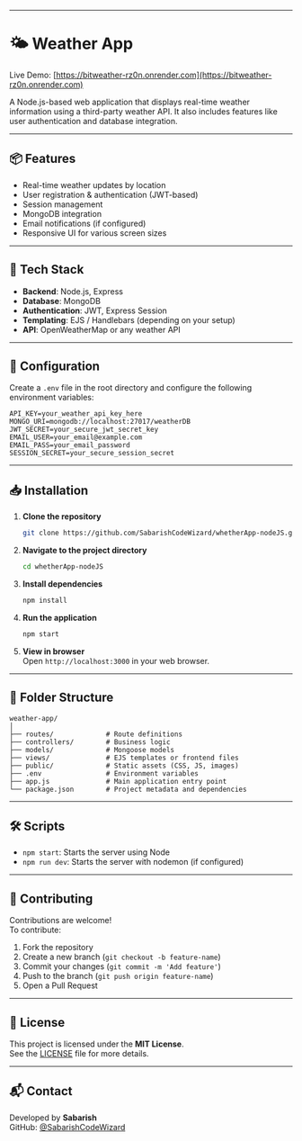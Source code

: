 
---

# 🌤️ Weather App

Live Demo: [https://bitweather-rz0n.onrender.com](https://bitweather-rz0n.onrender.com)

A Node.js-based web application that displays real-time weather information using a third-party weather API. It also includes features like user authentication and database integration.

---

## 📦 Features

- Real-time weather updates by location
- User registration & authentication (JWT-based)
- Session management
- MongoDB integration
- Email notifications (if configured)
- Responsive UI for various screen sizes

---

## 🚀 Tech Stack

- **Backend**: Node.js, Express
- **Database**: MongoDB
- **Authentication**: JWT, Express Session
- **Templating**: EJS / Handlebars (depending on your setup)
- **API**: OpenWeatherMap or any weather API

---

## 🔧 Configuration

Create a `.env` file in the root directory and configure the following environment variables:

```env
API_KEY=your_weather_api_key_here
MONGO_URI=mongodb://localhost:27017/weatherDB
JWT_SECRET=your_secure_jwt_secret_key
EMAIL_USER=your_email@example.com
EMAIL_PASS=your_email_password
SESSION_SECRET=your_secure_session_secret
```

---

## 📥 Installation

1. **Clone the repository**  
   ```bash
   git clone https://github.com/SabarishCodeWizard/whetherApp-nodeJS.git
   ```

2. **Navigate to the project directory**  
   ```bash
   cd whetherApp-nodeJS
   ```

3. **Install dependencies**  
   ```bash
   npm install
   ```

4. **Run the application**  
   ```bash
   npm start
   ```

5. **View in browser**  
   Open `http://localhost:3000` in your web browser.

---

## 📂 Folder Structure

```
weather-app/
│
├── routes/             # Route definitions
├── controllers/        # Business logic
├── models/             # Mongoose models
├── views/              # EJS templates or frontend files
├── public/             # Static assets (CSS, JS, images)
├── .env                # Environment variables
├── app.js              # Main application entry point
└── package.json        # Project metadata and dependencies
```

---

## 🛠️ Scripts

- `npm start`: Starts the server using Node
- `npm run dev`: Starts the server with nodemon (if configured)

---

## 🤝 Contributing

Contributions are welcome!  
To contribute:

1. Fork the repository
2. Create a new branch (`git checkout -b feature-name`)
3. Commit your changes (`git commit -m 'Add feature'`)
4. Push to the branch (`git push origin feature-name`)
5. Open a Pull Request

---

## 📄 License

This project is licensed under the **MIT License**.  
See the [LICENSE](LICENSE) file for more details.

---

## 📬 Contact

Developed by **Sabarish**  
GitHub: [@SabarishCodeWizard](https://github.com/SabarishCodeWizard)

